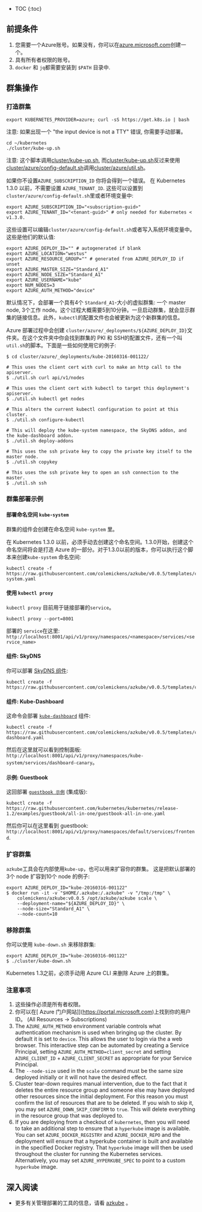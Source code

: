 ---
---

* TOC
{:toc}


## 前提条件

1. 您需要一个Azure账号。如果没有，你可以在[azure.microsoft.com](https://azure.microsoft.com)创建一个。
2. 具有所有者权限的账号。
3. `docker` 和 `jq`都需要安装到 `$PATH` 目录中.


## 群集操作

### 打造群集

```shell
export KUBERNETES_PROVIDER=azure; curl -sS https://get.k8s.io | bash
```

注意: 如果出现一个 "the input device is not a TTY" 错误, 你需要手动部署。

```shell
cd ~/kubernetes
./cluster/kube-up.sh
```

注意: 这个脚本调用[cluster/kube-up.sh](http://releases.k8s.io/{{page.githubbranch}}/cluster/kube-up.sh), 而[cluster/kube-up.sh](http://releases.k8s.io/{{page.githubbranch}}/cluster/kube-up.sh)反过来使用[cluster/azure/config-default.sh](http://releases.k8s.io/{{page.githubbranch}}/cluster/azure/config-default.sh)调用[cluster/azure/util.sh](http://releases.k8s.io/{{page.githubbranch}}/cluster/azure/util.sh)。

如果你不设置`AZURE_SUBSCRIPTION_ID` 你将会得到一个错误。 在 Kubernetes 1.3.0 以前，不需要设置 `AZURE_TENANT_ID`.
这些可以设置到`cluster/azure/config-default.sh`里或者环境变量中:

```shell
export AZURE_SUBSCRIPTION_ID="<subscription-guid>"
export AZURE_TENANT_ID="<tenant-guid>" # only needed for Kubernetes < v1.3.0.
```

这些设置可以编辑`cluster/azure/config-default.sh`或者写入系统环境变量中。这些是他们的默认值:

```shell
export AZURE_DEPLOY_ID="" # autogenerated if blank
export AZURE_LOCATION="westus"
export AZURE_RESOURCE_GROUP="" # generated from AZURE_DEPLOY_ID if unset
export AZURE_MASTER_SIZE="Standard_A1"
export AZURE_NODE_SIZE="Standard_A1"
export AZURE_USERNAME="kube"
export NUM_NODES=3
export AZURE_AUTH_METHOD="device"
```


默认情况下，会部署一个具有4个 `Standard_A1`-大小的虚拟群集: 一个 master node, 3个工作 node。这个过程大概需要5到10分钟。一旦启动群集，就会显示群集的链接信息。此外，`kubectl`的配置文件也会被更新为这个新群集的信息。

Azure 部署过程中会创建 `cluster/azure/_deployments/${AZURE_DEPLOY_ID}`文件夹。在这个文件夹中你会找到群集的 PKI 和 SSH的配置文件，还有一个叫`util.sh`的脚本。下面是一些如何使用它的例子:

```shell
$ cd cluster/azure/_deployments/kube-20160316-001122/

# This uses the client cert with curl to make an http call to the apiserver.
$ ./util.sh curl api/v1/nodes

# This uses the client cert with kubectl to target this deployment's apiserver.
$ ./util.sh kubectl get nodes

# This alters the current kubectl configuration to point at this cluster.
$ ./util.sh configure-kubectl

# This will deploy the kube-system namespace, the SkyDNS addon, and the kube-dashboard addon.
$ ./util.sh deploy-addons

# This uses the ssh private key to copy the private key itself to the master node.
$ ./util.sh copykey

# This uses the ssh private key to open an ssh connection to the master.
$ ./util.sh ssh
```

### 群集部署示例

#### 部署命名空间 `kube-system`

群集的组件会创建在命名空间 `kube-system` 里。

在 Kubernetes 1.3.0 以前，必须手动去创建这个命名空间。1.3.0开始，创建这个命名空间将会是打造 Azure 的一部分。对于1.3.0以前的版本，你可以执行这个脚本来创建`kube-system` 命名空间:

```shell
kubectl create -f https://raw.githubusercontent.com/colemickens/azkube/v0.0.5/templates/coreos/addons/kube-system.yaml
```

#### 使用 `kubectl proxy`

`kubectl proxy` 目前用于链接部署的`service`。

```shell
kubectl proxy --port=8001
```

部署的 `service`在这里: `http://localhost:8001/api/v1/proxy/namespaces/<namespace>/services/<service_name>`


#### 组件: SkyDNS

你可以部署 [SkyDNS 组件](https://github.com/kubernetes/kubernetes/tree/{{page.githubbranch}}/cluster/addons/dns):

```shell
kubectl create -f https://raw.githubusercontent.com/colemickens/azkube/v0.0.5/templates/coreos/addons/skydns.yaml
```


#### 组件: Kube-Dashboard

这命令会部署 [`kube-dashboard`](https://github.com/kubernetes/dashboard) 组件:

```shell
kubectl create -f https://raw.githubusercontent.com/colemickens/azkube/v0.0.5/templates/coreos/addons/kube-dashboard.yaml
```

然后在这里就可以看到控制面板: `http://localhost:8001/api/v1/proxy/namespaces/kube-system/services/dashboard-canary`。

#### 示例: Guestbook

这回部署 [`guestbook 示例`](https://github.com/kubernetes/kubernetes/blob/{{page.githubbranch}}/examples/guestbook/README.md) (集成版):

```shell
kubectl create -f https://raw.githubusercontent.com/kubernetes/kubernetes/release-1.2/examples/guestbook/all-in-one/guestbook-all-in-one.yaml
```

然后你可以在这里看到 guestbook: `http://localhost:8001/api/v1/proxy/namespaces/default/services/frontend`.


### 扩容群集

`azkube`工具会在内部使用`kube-up`，也可以用来扩容你的群集。
这是把默认部署的3个 node 扩容到10个 node 的例子:

```shell
export AZURE_DEPLOY_ID="kube-20160316-001122"
$ docker run -it -v "$HOME/.azkube:/.azkube" -v "/tmp:/tmp" \
    colemickens/azkube:v0.0.5 /opt/azkube/azkube scale \
    --deployment-name="${AZURE_DEPLOY_ID}" \
    --node-size="Standard_A1" \
    --node-count=10
```

### 移除群集

你可以使用 `kube-down.sh` 来移除群集:

```shell
export AZURE_DEPLOY_ID="kube-20160316-001122"
$ ./cluster/kube-down.sh
```

Kubernetes 1.3之前，必须手动用 Azure CLI 来删除 Azure 上的群集。

### 注意事项

1. 这些操作必须是所有者权限。
2. 你可以在[ Azure 门户网站]](https://portal.microsoft.com)上找到你的用户 ID。 (All Resources → Subscriptions)
3. The `AZURE_AUTH_METHOD` environment variable controls what authentication mechanism is used when bringing up the cluster. By default it is set to `device`. This allows the user to login via the a web browser. This interactive step can be automated by creating a Service Principal, setting `AZURE_AUTH_METHOD=client_secret` and setting `AZURE_CLIENT_ID` + `AZURE_CLIENT_SECRET` as appropriate for your Service Principal.
4. The `--node-size` used in the `scale` command must be the same size deployed initially or it will not have the desired effect.
5. Cluster tear-down requires manual intervention, due to the fact that it deletes the entire resource group and someone else may have deployed other resources since the initial deployment. For this reason you must confirm the list of resources that are to be deleted. If you wish to skip it, you may set `AZURE_DOWN_SKIP_CONFIRM` to `true`. This will delete everything in the resource group that was deployed to.
6. If you are deploying from a checkout of `kubernetes`, then you will need to take an additional step to ensure that a `hyperkube` image is available. You can set `AZURE_DOCKER_REGISTRY` and `AZURE_DOCKER_REPO` and the deployment will ensure that a hyperkube container is built and available in the specified Docker registry. That `hyperkube` image will then be used throughout the cluster for running the Kubernetes services. Alternatively, you may set `AZURE_HYPERKUBE_SPEC` to point to a custom `hyperkube` image.


## 深入阅读

* 更多有关管理部署的工具的信息，请看 [azkube](https://github.com/colemickens/azkube) 。

